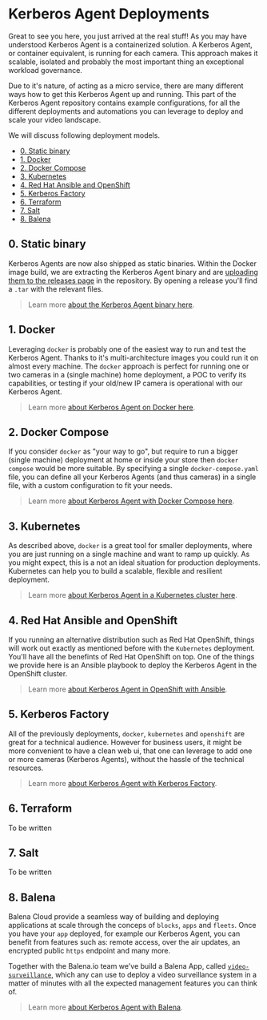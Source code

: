 # Kerberos Agent Deployments

Great to see you here, you just arrived at the real stuff! As you may have understood Kerberos Agent is a containerized solution. A Kerberos Agent, or container equivalent, is running for each camera. This approach makes it scalable, isolated and probably the most important thing an exceptional workload governance.

Due to it's nature, of acting as a micro service, there are many different ways how to get this Kerberos Agent up and running. This part of the Kerberos Agent repository contains example configurations, for all the different deployments and automations you can leverage to deploy and scale your video landscape.

We will discuss following deployment models.

- [0. Static binary](#0-static-binary)
- [1. Docker](#1-docker)
- [2. Docker Compose](#2-docker-compose)
- [3. Kubernetes](#3-kubernetes)
- [4. Red Hat Ansible and OpenShift](#4-red-hat-ansible-and-openshift)
- [5. Kerberos Factory](#5-kerberos-factory)
- [6. Terraform](#6-terraform)
- [7. Salt](#7-salt)
- [8. Balena](#8-balena)

## 0. Static binary

Kerberos Agents are now also shipped as static binaries. Within the Docker image build, we are extracting the Kerberos Agent binary and are [uploading them to the releases page](https://github.com/kerberos-io/agent/releases) in the repository. By opening a release you'll find a `.tar` with the relevant files.

> Learn more [about the Kerberos Agent binary here](https://github.com/kerberos-io/agent/tree/master/deployments/binary).

## 1. Docker

Leveraging `docker` is probably one of the easiest way to run and test the Kerberos Agent. Thanks to it's multi-architecture images you could run it on almost every machine. The `docker` approach is perfect for running one or two cameras in a (single machine) home deployment, a POC to verify its capabilities, or testing if your old/new IP camera is operational with our Kerberos Agent.

> Learn more [about Kerberos Agent on Docker here](https://github.com/kerberos-io/agent/tree/master/deployments/docker#1-running-a-single-container).

## 2. Docker Compose

If you consider `docker` as "your way to go", but require to run a bigger (single machine) deployment at home or inside your store then `docker compose` would be more suitable. By specifying a single `docker-compose.yaml` file, you can define all your Kerberos Agents (and thus cameras) in a single file, with a custom configuration to fit your needs.

> Learn more [about Kerberos Agent with Docker Compose here](https://github.com/kerberos-io/agent/tree/master/deployments/docker#2-running-multiple-containers-with-docker-compose).

## 3. Kubernetes

As described above, `docker` is a great tool for smaller deployments, where you are just running on a single machine and want to ramp up quickly. As you might expect, this is a not an ideal situation for production deployments. Kubernetes can help you to build a scalable, flexible and resilient deployment.

> Learn more [about Kerberos Agent in a Kubernetes cluster here](https://github.com/kerberos-io/agent/tree/master/deployments/kubernetes).

## 4. Red Hat Ansible and OpenShift

If you running an alternative distribution such as Red Hat OpenShift, things will work out exactly as mentioned before with the `Kubernetes` deployment. You'll have all the benefints of Red Hat OpenShift on top. One of the things we provide here is an Ansible playbook to deploy the Kerberos Agent in the OpenShift cluster.

> Learn more [about Kerberos Agent in OpenShift with Ansible](https://github.com/kerberos-io/agent/tree/master/deployments/ansible-openshift).

## 5. Kerberos Factory

All of the previously deployments, `docker`, `kubernetes` and `openshift` are great for a technical audience. However for business users, it might be more convenient to have a clean web ui, that one can leverage to add one or more cameras (Kerberos Agents), without the hassle of the technical resources.

> Learn more [about Kerberos Agent with Kerberos Factory](https://github.com/kerberos-io/agent/tree/master/deployments/factory).

## 6. Terraform

To be written

## 7. Salt

To be written

## 8. Balena

Balena Cloud provide a seamless way of building and deploying applications at scale through the conceps of `blocks`, `apps` and `fleets`. Once you have your `app` deployed, for example our Kerberos Agent, you can benefit from features such as: remote access, over the air updates, an encrypted public `https` endpoint and many more.

Together with the Balena.io team we've build a Balena App, called [`video-surveillance`](https://hub.balena.io/apps/2064752/video-surveillance), which any can use to deploy a video surveillance system in a matter of minutes with all the expected management features you can think of.

> Learn more [about Kerberos Agent with Balena](https://github.com/kerberos-io/agent/tree/master/deployments/balena).
